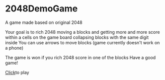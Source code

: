# 2048DemoGame
A game made based on original 2048

Your goal is to rich 2048 moving a blocks and getting more and more score within a cells on the game board collapsing blocks with the same digit inside
You can use arrows to move blocks (game currently doesn't work on a phone)

The game is won if you rich 2048 score in one of the blocks
Have a good game!

[Click](https://maxongreeeeen.github.io/2048DemoGame/)to play
